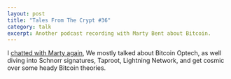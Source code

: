 ```yaml
---
layout: post
title: "Tales From The Crypt #36"
category: talk
excerpt: Another podcast recording with Marty Bent about Bitcoin.
---
```


I [chatted with Marty again](https://talesfromthecrypt.libsyn.com/tales-from-the-crypt-36-john-newbery),
We mostly talked about Bitcoin Optech, as well diving into Schnorr signatures,
Taproot, Lightning Network, and get cosmic over some heady Bitcoin theories.
